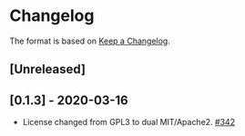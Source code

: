 # Changelog

The format is based on [Keep a Changelog]. 

[Keep a Changelog]: http://keepachangelog.com/en/1.0.0/

## [Unreleased]

## [0.1.3] - 2020-03-16
- License changed from GPL3 to dual MIT/Apache2. [#342](https://github.com/paritytech/parity-common/pull/342)

